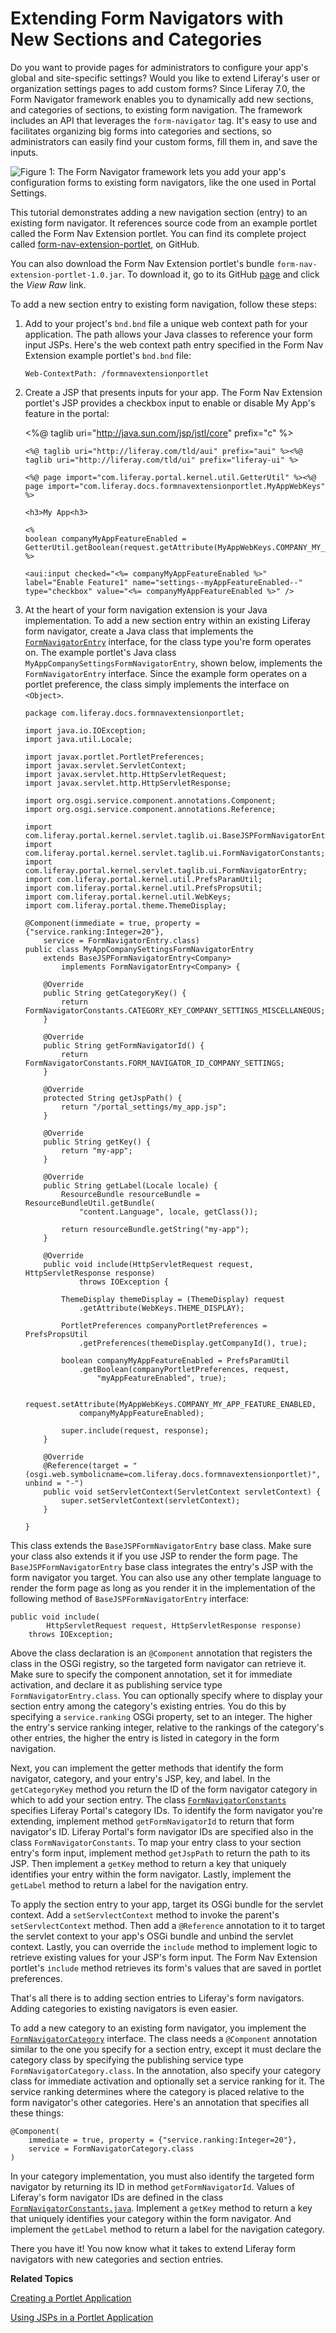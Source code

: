 # Extending Form Navigators with New Sections and Categories [](id=extending-form-navigators-with-new-sections-and-categories)

Do you want to provide pages for administrators to configure your app's global
and site-specific settings? Would you like to extend Liferay's user or
organization settings pages to add custom forms? Since Liferay 7.0, the Form
Navigator framework enables you to dynamically add new sections, and categories
of sections, to existing form navigation. The framework includes an API that
leverages the `form-navigator` tag. It's easy to use and facilitates organizing
big forms into categories and sections, so administrators can easily find your
custom forms, fill them in, and save the inputs. 

![Figure 1: The Form Navigator framework lets you add your app's configuration forms to existing form navigators, like the one used in Portal Settings.](../../images/form-navigator-portal-setting-extension.png)

This tutorial demonstrates adding a new navigation section (entry) to an
existing form navigator. It references source code from an example portlet
called the Form Nav Extension portlet. You can find its complete project called
[form-nav-extension-portlet](https://github.com/liferay/liferay-docs/tree/master/develop/tutorials/code/osgi/modules/form-nav-extension-portlet),
on GitHub. 

You can also download the Form Nav Extension portlet's bundle
`form-nav-extension-portlet-1.0.jar`. To download it, go to its GitHub
[page](https://github.com/liferay/liferay-docs/blob/master/develop/tutorials/code/osgi/modules/form-nav-extension-portlet-1.0.jar)
and  click the *View Raw* link.

To add a new section entry to existing form navigation, follow these steps: 

1.  Add to your project's `bnd.bnd` file a unique web context path for your
    application. The path allows your Java classes to reference your form input
    JSPs. Here's the web context path entry specified in the Form Nav Extension
    example portlet's `bnd.bnd` file:

        Web-ContextPath: /formnavextensionportlet

2.  Create a JSP that presents inputs for your app. The Form Nav Extension
    portlet's JSP provides a checkbox input to enable or disable My App's
    feature in the portal:  

       <%@ taglib uri="http://java.sun.com/jsp/jstl/core" prefix="c" %>

        <%@ taglib uri="http://liferay.com/tld/aui" prefix="aui" %><%@
        taglib uri="http://liferay.com/tld/ui" prefix="liferay-ui" %>

        <%@ page import="com.liferay.portal.kernel.util.GetterUtil" %><%@
        page import="com.liferay.docs.formnavextensionportlet.MyAppWebKeys" %>

        <h3>My App<h3>

        <%
        boolean companyMyAppFeatureEnabled = GetterUtil.getBoolean(request.getAttribute(MyAppWebKeys.COMPANY_MY_APP_FEATURE_ENABLED));
        %>

        <aui:input checked="<%= companyMyAppFeatureEnabled %>" label="Enable Feature1" name="settings--myAppFeatureEnabled--" type="checkbox" value="<%= companyMyAppFeatureEnabled %>" />

3.  At the heart of your form navigation extension is your Java implementation.
    To add a new section entry within an existing Liferay form navigator, 
    create a Java class that  implements the
    [`FormNavigatorEntry`](http://docs.liferay.com/portal/7.0-a1/javadocs/com/liferay/portal/kernel/servlet/taglib/ui/FormNavigatorEntry.html) 
    interface, for the class type you're form operates on. The example portlet's
    Java class `MyAppCompanySettingsFormNavigatorEntry`, shown below, implements
    the `FormNavigatorEntry` interface. Since the example form operates on a
    portlet preference, the class simply implements the interface on `<Object>`. 

        package com.liferay.docs.formnavextensionportlet;

        import java.io.IOException;
        import java.util.Locale;

        import javax.portlet.PortletPreferences;
        import javax.servlet.ServletContext;
        import javax.servlet.http.HttpServletRequest;
        import javax.servlet.http.HttpServletResponse;

        import org.osgi.service.component.annotations.Component;
        import org.osgi.service.component.annotations.Reference;

        import com.liferay.portal.kernel.servlet.taglib.ui.BaseJSPFormNavigatorEntry;
        import com.liferay.portal.kernel.servlet.taglib.ui.FormNavigatorConstants;
        import com.liferay.portal.kernel.servlet.taglib.ui.FormNavigatorEntry;
        import com.liferay.portal.kernel.util.PrefsParamUtil;
        import com.liferay.portal.kernel.util.PrefsPropsUtil;
        import com.liferay.portal.kernel.util.WebKeys;
        import com.liferay.portal.theme.ThemeDisplay;

        @Component(immediate = true, property = {"service.ranking:Integer=20"},
            service = FormNavigatorEntry.class)
        public class MyAppCompanySettingsFormNavigatorEntry 
            extends BaseJSPFormNavigatorEntry<Company>
                implements FormNavigatorEntry<Company> {

            @Override
            public String getCategoryKey() {
                return FormNavigatorConstants.CATEGORY_KEY_COMPANY_SETTINGS_MISCELLANEOUS;
            }

            @Override
            public String getFormNavigatorId() {
                return FormNavigatorConstants.FORM_NAVIGATOR_ID_COMPANY_SETTINGS;
            }

            @Override
            protected String getJspPath() {
                return "/portal_settings/my_app.jsp";
            }

            @Override
            public String getKey() {
                return "my-app";
            }

            @Override
            public String getLabel(Locale locale) {
                ResourceBundle resourceBundle = ResourceBundleUtil.getBundle(
                    "content.Language", locale, getClass());

                return resourceBundle.getString("my-app");
            }

            @Override
            public void include(HttpServletRequest request, HttpServletResponse response)
                    throws IOException {

                ThemeDisplay themeDisplay = (ThemeDisplay) request
                    .getAttribute(WebKeys.THEME_DISPLAY);

                PortletPreferences companyPortletPreferences = PrefsPropsUtil
                    .getPreferences(themeDisplay.getCompanyId(), true);

                boolean companyMyAppFeatureEnabled = PrefsParamUtil
                    .getBoolean(companyPortletPreferences, request,
                        "myAppFeatureEnabled", true);

                request.setAttribute(MyAppWebKeys.COMPANY_MY_APP_FEATURE_ENABLED,
                    companyMyAppFeatureEnabled);

                super.include(request, response);
            }

            @Override
            @Reference(target = "(osgi.web.symbolicname=com.liferay.docs.formnavextensionportlet)", unbind = "-")
            public void setServletContext(ServletContext servletContext) {
                super.setServletContext(servletContext);
            }

        }

This class extends the `BaseJSPFormNavigatorEntry` base class. Make sure your
class also extends it if you use JSP to render the form page. The
`BaseJSPFormNavigatorEntry` base class integrates the entry's JSP with the form
navigator you target. You can also use any other template language to render
the form page as long as you render it in the implementation of the following
method of `BaseJSPFormNavigatorEntry` interface:

	public void include(
			HttpServletRequest request, HttpServletResponse response)
		throws IOException;


Above the class declaration is an `@Component` annotation that registers the
class in the OSGi registry, so the targeted form navigator can retrieve it. Make
sure to specify the component annotation, set it for immediate activation, and
declare it as publishing service type `FormNavigatorEntry.class`. You can
optionally specify where to display your section entry among the category's
existing entries. You do this by specifying a `service.ranking` OSGi property,
set to an integer. The higher the entry's service ranking integer, relative to
the rankings of the category's other entries, the higher the entry is listed in
category in the form navigation.  

Next, you can implement the getter methods that identify the form navigator,
category, and your entry's JSP, key, and label. In the `getCategoryKey` method
you return the ID of the form navigator category in which to add your section
entry. The class
[`FormNavigatorConstants`](http://docs.liferay.com/portal/7.0-a1/javadocs/com/liferay/portal/kernel/servlet/taglib/ui/FormNavigatorConstants.html)
specifies Liferay Portal's category IDs. To identify the form navigator you're
extending, implement method `getFormNavigatorId` to return that form navigator's
ID. Liferay Portal's form navigator IDs are specified also in the class
`FormNavigatorConstants`. To map your entry class to your section entry's form
input, implement method `getJspPath` to return the path to its JSP. Then
implement a `getKey` method to return a key that uniquely identifies your entry
within the form navigator. Lastly, implement the `getLabel` method to return a
label for the navigation entry. 

To apply the section entry to your app, target its OSGi bundle for the servlet
context. Add a `setServlectContext` method to invoke the parent's
`setServlectContext` method. Then add a `@Reference` annotation to it to target
the servlet context to your app's OSGi bundle and unbind the servlet context.
Lastly, you can override the `include` method to implement logic to retrieve
existing values for your JSP's form input. The Form Nav Extension portlet's
`include` method retrieves its form's values that are saved in portlet
preferences.

That's all there is to adding section entries to Liferay's form navigators.
Adding categories to existing navigators is even easier. 

To add a new category to an existing form navigator, you implement the
[`FormNavigatorCategory`](http://docs.liferay.com/portal/7.0-a1/javadocs/com/liferay/portal/kernel/servlet/taglib/ui/FormNavigatorCategory.html)
interface. The class needs a `@Component` annotation similar to the one you
specify for a section entry, except it must declare the category class by
specifying the publishing service type `FormNavigatorCategory.class`. In the
annotation, also specify your category class for immediate activation and
optionally set a service ranking for it. The service ranking determines where
the category is placed relative to the form navigator's other categories. Here's
an annotation that specifies all these things:

    @Component(
        immediate = true, property = {"service.ranking:Integer=20"},
        service = FormNavigatorCategory.class
    )

In your category implementation, you must also identify the targeted form
navigator by returning its ID in method `getFormNavigatorId`. Values of
Liferay's form navigator IDs are defined in the class
[`FormNavigatorConstants.java`](http://docs.liferay.com/portal/7.0-a1/javadocs/com/liferay/portal/kernel/servlet/taglib/ui/FormNavigatorConstants.html).
Implement a `getKey` method to return a key that uniquely identifies your
category within the form navigator. And implement the `getLabel` method to
return a label for the navigation category. 

There you have it! You now know what it takes to extend Liferay form navigators
with new categories and section entries.

**Related Topics**

<!-- TODO Add a link to the tutorial on imlplementing form navigation in a
custom portlet -->

[Creating a Portlet Application](/develop/tutorials/-/knowledge_base/7-0/creating-a-portlet-application)

[Using JSPs in a Portlet Application](/develop/tutorials/-/knowledge_base/7-0/using-jsps-in-a-portlet-application)
